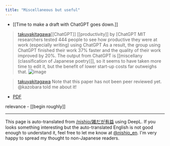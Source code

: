 ```yaml
---
title: "Miscellaneous but useful"
---
```


- [[Time to make a draft with ChatGPT goes down.]]
> [takuyakitagawa](https://twitter.com/takuyakitagawa/status/1633981749461151744)[[ChatGPT]] [[productivity]] by [ChatGPT
>  MIT researchers tested 444 people to see how productive they were at work (especially writing) using ChatGPT
>  As a result, the group using ChatGPT finished their work 37% faster and the quality of their work improved by 20%.
> The output from ChatGPT is [[miscellany (classification of Japanese poetry)]], so it seems to have taken more time to edit it, but the benefit of lower start-up costs far outweighs that.
> ![image](https://gyazo.com/62d2c971f96dbca522aa441de2186453/thumb/1000)

> [takuyakitagawa](https://twitter.com/takuyakitagawa/status/1633981759158378496) Note that this paper has not been peer reviewed yet. @kazobara told me about it!
- [PDF](https://economics.mit.edu/sites/default/files/inline-files/Noy_Zhang_1.pdf)

relevance
    - [[begin roughly]]

---
This page is auto-translated from [/nishio/雑だが有益](https://scrapbox.io/nishio/雑だが有益) using DeepL. If you looks something interesting but the auto-translated English is not good enough to understand it, feel free to let me know at [@nishio_en](https://twitter.com/nishio_en). I'm very happy to spread my thought to non-Japanese readers.